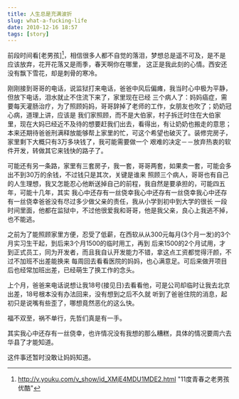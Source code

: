 ```yaml
---
title: 人生总是充满波折
slug: what-a-fucking-life
date: 2010-12-16 18:57
tags: [story]
---
```


前段时间看[老男孩][^1]，相信很多人都不自觉的落泪，梦想总是遥不可及，是不是应该放弃，花开花落又是雨季，春天啊你在哪里，
这正是我此刻的心情。西安还没有飘下雪花，却是刺骨的寒冷。

刚刚接到哥哥的电话，说监狱打来电话，爸爸中风后偏瘫，我当时心中极为平静，但放下电话，泪水就止不住流下来了，家里现在已经
三个病人了：妈妈癌症，需要每天灌肠治疗，为了照顾妈妈，哥哥辞掉了老师的工作，女朋友也吹了；奶奶冠心病，道理上讲，应该是
我们家照顾，而不是大伯家，村子拆迁时住在大伯家里，现在大妈已经近不及待的想要赶我们出去，看得出，有让奶奶也搬走的意思；
本来还期待爸爸刑满释放能够帮上家里的忙，可这个希望也破灭了。装修完房子，家里剩下大概只有3万多块钱了，我可能需要做一个
艰难的决定－－放弃热衷的软件开发，转做其它来钱快的路子了。

可能还有另一条路，家里有三套房子，我一套，哥哥两套，如果卖一套，可能会多出不到30万的余钱，不过钱只是其次，关键是谁来
照顾三个病人，哥哥也有自己的人生理想，我又怎能忍心他断送掉自己的前程，我自然是要承担的，可能四五年，可能十几年，其实
我心中还存有一丝侥幸我心中还存有一丝侥幸我心中还存有一丝侥幸爸爸没有尽过多少做父亲的责任，我从小学到初中到大学的很长
一段时间里面，他都在监狱中，不过他很爱我和哥哥，他是我父亲，良心上我逃不掉，也不能逃。

之前为了能照顾家里方便，忍受了低薪，在西软从从300元每月(3个月一发)的3个月实习生干起，到后来3个月1500的临时用工，再到
后来1500的2个月试用，才到正式员工，同为开发者，而且我自认开发能力不错，拿这点工资都觉得汗颜，不过不加班不出差能换来
每周回去看看医院的妈妈，也心满意足。可后来做开项目后也经常加班出差，已经萌生了换工作的念头。

上个月，爸爸来电话说想让我18号(接见日)去看看他，可是公司却临时让我去北京出差，18号根本没有办法回来，没有想到之后不久就
听到了爸爸住院的消息，起初只是说嘴有些歪了，哪想竟然恶化的这么快。

福不双至，祸不单行，先哲们真是有一手。

其实我心中还存有一丝侥幸，也许情况没有我想的那么糟糕，具体的情况要周六去华县了才能知道。

这件事还暂时没敢让妈妈知道。

[^1]: http://v.youku.com/v_show/id_XMjE4MDU1MDE2.html "11度青春之老男孩 优酷"

